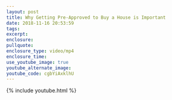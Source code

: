 ```yaml
---
layout: post
title: Why Getting Pre-Approved to Buy a House is Important
date: 2018-11-16 20:53:59
tags:
excerpt:
enclosure:
pullquote:
enclosure_type: video/mp4
enclosure_time:
use_youtube_image: true
youtube_alternate_image:
youtube_code: cgbYiAxklhU
---
```


{% include youtube.html %}

&nbsp;